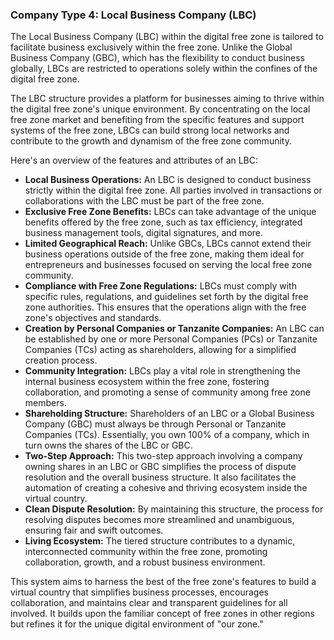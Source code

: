 ### Company Type 4: Local Business Company (LBC)

The Local Business Company (LBC) within the digital free zone is tailored to facilitate business exclusively within the free zone. Unlike the Global Business Company (GBC), which has the flexibility to conduct business globally, LBCs are restricted to operations solely within the confines of the digital free zone. 

The LBC structure provides a platform for businesses aiming to thrive within the digital free zone's unique environment. By concentrating on the local free zone market and benefiting from the specific features and support systems of the free zone, LBCs can build strong local networks and contribute to the growth and dynamism of the free zone community.


Here's an overview of the features and attributes of an LBC:

- **Local Business Operations:** An LBC is designed to conduct business strictly within the digital free zone. All parties involved in transactions or collaborations with the LBC must be part of the free zone.
- **Exclusive Free Zone Benefits:** LBCs can take advantage of the unique benefits offered by the free zone, such as tax efficiency, integrated business management tools, digital signatures, and more.
- **Limited Geographical Reach:** Unlike GBCs, LBCs cannot extend their business operations outside of the free zone, making them ideal for entrepreneurs and businesses focused on serving the local free zone community.
- **Compliance with Free Zone Regulations:** LBCs must comply with specific rules, regulations, and guidelines set forth by the digital free zone authorities. This ensures that the operations align with the free zone's objectives and standards.
- **Creation by Personal Companies or Tanzanite Companies:** An LBC can be established by one or more Personal Companies (PCs) or Tanzanite Companies (TCs) acting as shareholders, allowing for a simplified creation process.
- **Community Integration:** LBCs play a vital role in strengthening the internal business ecosystem within the free zone, fostering collaboration, and promoting a sense of community among free zone members.
- **Shareholding Structure:** Shareholders of an LBC or a Global Business Company (GBC) must always be through Personal or Tanzanite Companies (TCs). Essentially, you own 100% of a company, which in turn owns the shares of the LBC or GBC.
- **Two-Step Approach:** This two-step approach involving a company owning shares in an LBC or GBC simplifies the process of dispute resolution and the overall business structure. It also facilitates the automation of creating a cohesive and thriving ecosystem inside the virtual country.
- **Clean Dispute Resolution:** By maintaining this structure, the process for resolving disputes becomes more streamlined and unambiguous, ensuring fair and swift outcomes.
- **Living Ecosystem:** The tiered structure contributes to a dynamic, interconnected community within the free zone, promoting collaboration, growth, and a robust business environment.

This system aims to harness the best of the free zone's features to build a virtual country that simplifies business processes, encourages collaboration, and maintains clear and transparent guidelines for all involved. It builds upon the familiar concept of free zones in other regions but refines it for the unique digital environment of "our zone."